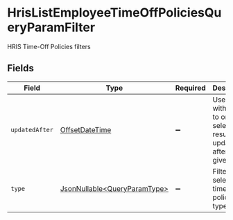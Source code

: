 # HrisListEmployeeTimeOffPoliciesQueryParamFilter

HRIS Time-Off Policies filters


## Fields

| Field                                                                                     | Type                                                                                      | Required                                                                                  | Description                                                                               | Example                                                                                   |
| ----------------------------------------------------------------------------------------- | ----------------------------------------------------------------------------------------- | ----------------------------------------------------------------------------------------- | ----------------------------------------------------------------------------------------- | ----------------------------------------------------------------------------------------- |
| `updatedAfter`                                                                            | [OffsetDateTime](https://docs.oracle.com/javase/8/docs/api/java/time/OffsetDateTime.html) | :heavy_minus_sign:                                                                        | Use a string with a date to only select results updated after that given date             | 2020-01-01T00:00:00.000Z                                                                  |
| `type`                                                                                    | [JsonNullable\<QueryParamType>](../../models/operations/QueryParamType.md)                | :heavy_minus_sign:                                                                        | Filter to select time-off policies by type                                                |                                                                                           |